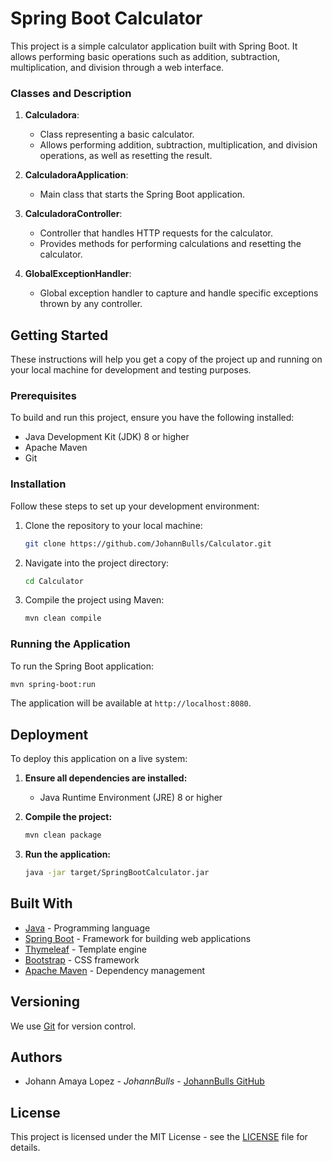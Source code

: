 # Spring Boot Calculator

This project is a simple calculator application built with Spring Boot. It allows performing basic operations such as addition, subtraction, multiplication, and division through a web interface.

### Classes and Description

1. **Calculadora**:
    - Class representing a basic calculator.
    - Allows performing addition, subtraction, multiplication, and division operations, as well as resetting the result.

2. **CalculadoraApplication**:
    - Main class that starts the Spring Boot application.

3. **CalculadoraController**:
    - Controller that handles HTTP requests for the calculator.
    - Provides methods for performing calculations and resetting the calculator.

4. **GlobalExceptionHandler**:
    - Global exception handler to capture and handle specific exceptions thrown by any controller.

## Getting Started

These instructions will help you get a copy of the project up and running on your local machine for development and testing purposes.

### Prerequisites

To build and run this project, ensure you have the following installed:

- Java Development Kit (JDK) 8 or higher
- Apache Maven
- Git

### Installation

Follow these steps to set up your development environment:

1. Clone the repository to your local machine:

   ```bash
   git clone https://github.com/JohannBulls/Calculator.git
   ```

2. Navigate into the project directory:

   ```bash
   cd Calculator
   ```

3. Compile the project using Maven:

   ```bash
   mvn clean compile
   ```

### Running the Application

To run the Spring Boot application:

```bash
mvn spring-boot:run
```

The application will be available at `http://localhost:8080`.


## Deployment

To deploy this application on a live system:

1. **Ensure all dependencies are installed:**

   - Java Runtime Environment (JRE) 8 or higher

2. **Compile the project:**

   ```bash
   mvn clean package
   ```

3. **Run the application:**

   ```bash
   java -jar target/SpringBootCalculator.jar
   ```

## Built With

- [Java](https://www.java.com/) - Programming language
- [Spring Boot](https://spring.io/projects/spring-boot) - Framework for building web applications
- [Thymeleaf](https://www.thymeleaf.org/) - Template engine
- [Bootstrap](https://getbootstrap.com/) - CSS framework
- [Apache Maven](https://maven.apache.org/) - Dependency management

## Versioning

We use [Git](https://git-scm.com/) for version control.

## Authors

- Johann Amaya Lopez - *JohannBulls* - [JohannBulls GitHub](https://github.com/JohannBulls)
## License

This project is licensed under the MIT License - see the [LICENSE](LICENSE.txt) file for details.
